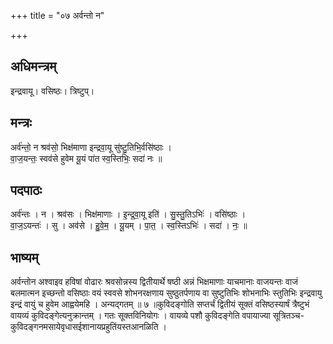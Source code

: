 +++
title = "०७ अर्वन्तो न"

+++
## अधिमन्त्रम्
इन्द्रवायू। वसिष्ठः। त्रिष्टुप्।

## मन्त्रः
अर्व॑न्तो॒ न श्रव॑सो॒ भिक्ष॑माणा इन्द्रवा॒यू सु॑ष्टु॒तिभि॒र्वसि॑ष्ठाः ।  
वा॒ज॒यन्तः॒ स्वव॑से हुवेम यू॒यं पा॑त स्व॒स्तिभिः॒ सदा॑ नः ॥

## पदपाठः
अर्व॑न्तः । न । श्रव॑सः । भिक्ष॑माणाः । इ॒न्द्र॒वा॒यू इति॑ । सु॒स्तु॒तिऽभिः॑ । वसि॑ष्ठाः ।  
वा॒ज॒ऽयन्तः॑ । सु । अव॑से । हु॒वे॒म॒ । यू॒यम् । पा॒त॒ । स्व॒स्तिऽभिः॑ । सदा॑ । नः॒ ॥

## भाष्यम्
अर्वन्तोन अश्वाइव हविषां वोढारः श्रवसोन्नस्य द्वितीयार्थे षष्ठी अन्नं भिक्षमाणाः याचमानाः वाजयन्तः वाजं बलमात्मन इच्छन्तो वसिष्ठाः वयं स्ववसे शोभनरक्षणाय सुष्ठुतर्पणाय वा सुष्टुतिभिः शोभनाभिः स्तुतिभिः इन्द्रवायु इन्द्रं वायुं च हुवेम आह्वयेमहि । अन्यद्गतम् ॥ ७ ॥कुविदङ्गोति सप्तर्चं द्वितीयं सूक्तं वसिष्ठस्यार्षं त्रैष्टुभं वायव्यं कुविदङ्गेत्यनुक्रान्तम् । गतः सूक्तविनियोगः । वायव्ये पशौ कुविदङ्गेति वपायाज्या सूत्रितञ्च-कुविदङ्गनमसायेवृधासईशानायप्रहुतिंयस्तआनळिति ।